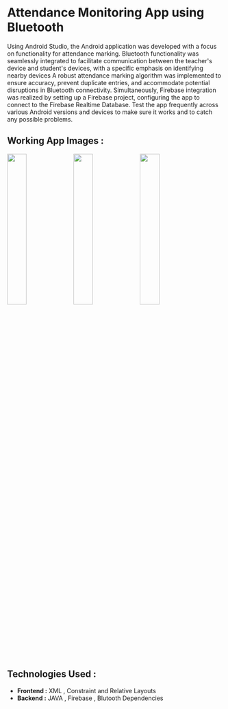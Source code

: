 # Attendance Monitoring App using Bluetooth 

Using Android Studio, the Android application was developed with a focus on functionality for attendance marking.
Bluetooth functionality was seamlessly integrated to facilitate communication between the teacher's device and student's devices, with a specific emphasis on identifying nearby devices
A robust attendance marking algorithm was implemented to ensure accuracy, prevent duplicate entries, and accommodate potential disruptions in Bluetooth connectivity.
Simultaneously, Firebase integration was realized by setting up a Firebase project, configuring the app to connect to the Firebase Realtime Database.
Test the app frequently across various Android versions and devices to make sure it works and to catch any possible problems.

## Working App Images :
<p float="left">
  <img src="https://github.com/Yashraj67/Attendance-Monitoring-App-using-Bluetooth/blob/master/attendance1.jpg" width="30%" />
  <img src="https://github.com/Yashraj67/Attendance-Monitoring-App-using-Bluetooth/blob/master/attendance2.jpg" width="30%" />
  <img src="https://github.com/Yashraj67/Attendance-Monitoring-App-using-Bluetooth/blob/master/attendance3.jpg" width="30%" />
</p>

## Technologies Used :

- **Frontend :** XML , Constraint and Relative Layouts
- **Backend :** JAVA , Firebase , Blutooth Dependencies


